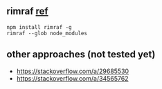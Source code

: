 ## rimraf [ref](https://stackoverflow.com/a/29685530)
```
npm install rimraf -g
rimraf --glob node_modules
```
## other approaches (not tested yet)
- https://stackoverflow.com/a/29685530
- https://stackoverflow.com/a/34565762
